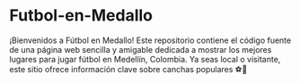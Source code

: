 # Futbol-en-Medallo
¡Bienvenidos a Fútbol en Medallo! Este repositorio contiene el código fuente de una página web sencilla y amigable dedicada a mostrar los mejores lugares para jugar fútbol en Medellín, Colombia. Ya seas local o visitante, este sitio ofrece información clave sobre canchas populares ⚽🌄 
